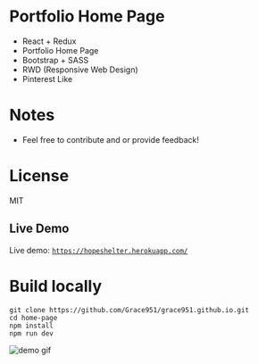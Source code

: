 # Portfolio Home Page
* React + Redux
* Portfolio Home Page
* Bootstrap + SASS 
* RWD (Responsive Web Design)
* Pinterest Like 

# Notes
* Feel free to contribute and or provide feedback!   

# License
MIT

## Live Demo 
Live demo: [`https://hopeshelter.herokuapp.com/`](https://hopeshelter.herokuapp.com/)

# Build locally
```
git clone https://github.com/Grace951/grace951.github.io.git
cd home-page
npm install
npm run dev
```


![demo gif](https://github.com/Grace951/home-page/raw/master/screenshot.png)

